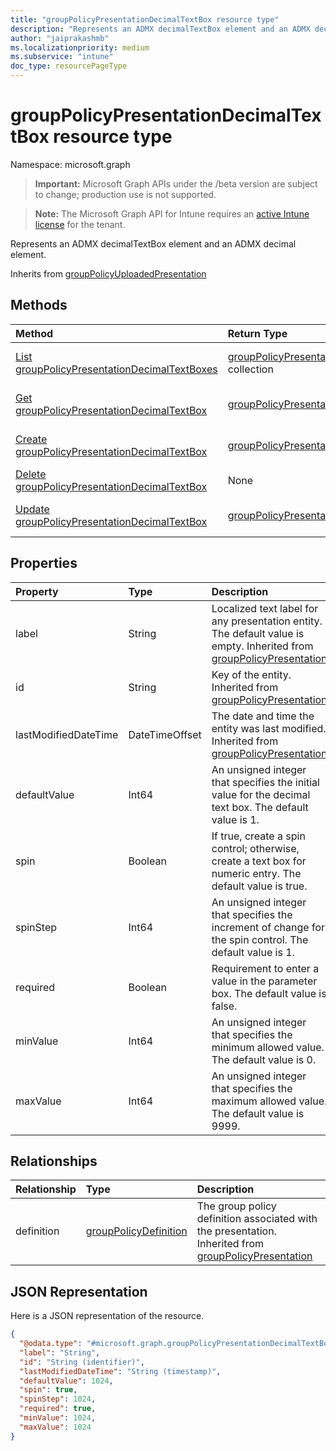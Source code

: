 ```yaml
---
title: "groupPolicyPresentationDecimalTextBox resource type"
description: "Represents an ADMX decimalTextBox element and an ADMX decimal element."
author: "jaiprakashmb"
ms.localizationpriority: medium
ms.subservice: "intune"
doc_type: resourcePageType
---
```


# groupPolicyPresentationDecimalTextBox resource type

Namespace: microsoft.graph
> **Important:** Microsoft Graph APIs under the /beta version are subject to change; production use is not supported.

> **Note:** The Microsoft Graph API for Intune requires an [active Intune license](https://go.microsoft.com/fwlink/?linkid=839381) for the tenant.


Represents an ADMX decimalTextBox element and an ADMX decimal element.


Inherits from [groupPolicyUploadedPresentation](../resources/intune-grouppolicy-grouppolicyuploadedpresentation.md)

## Methods
|Method|Return Type|Description|
|:---|:---|:---|
|[List groupPolicyPresentationDecimalTextBoxes](../api/intune-grouppolicy-grouppolicypresentationdecimaltextbox-list.md)|[groupPolicyPresentationDecimalTextBox](../resources/intune-grouppolicy-grouppolicypresentationdecimaltextbox.md) collection|List properties and relationships of the [groupPolicyPresentationDecimalTextBox](../resources/intune-grouppolicy-grouppolicypresentationdecimaltextbox.md) objects.|
|[Get groupPolicyPresentationDecimalTextBox](../api/intune-grouppolicy-grouppolicypresentationdecimaltextbox-get.md)|[groupPolicyPresentationDecimalTextBox](../resources/intune-grouppolicy-grouppolicypresentationdecimaltextbox.md)|Read properties and relationships of the [groupPolicyPresentationDecimalTextBox](../resources/intune-grouppolicy-grouppolicypresentationdecimaltextbox.md) object.|
|[Create groupPolicyPresentationDecimalTextBox](../api/intune-grouppolicy-grouppolicypresentationdecimaltextbox-create.md)|[groupPolicyPresentationDecimalTextBox](../resources/intune-grouppolicy-grouppolicypresentationdecimaltextbox.md)|Create a new [groupPolicyPresentationDecimalTextBox](../resources/intune-grouppolicy-grouppolicypresentationdecimaltextbox.md) object.|
|[Delete groupPolicyPresentationDecimalTextBox](../api/intune-grouppolicy-grouppolicypresentationdecimaltextbox-delete.md)|None|Deletes a [groupPolicyPresentationDecimalTextBox](../resources/intune-grouppolicy-grouppolicypresentationdecimaltextbox.md).|
|[Update groupPolicyPresentationDecimalTextBox](../api/intune-grouppolicy-grouppolicypresentationdecimaltextbox-update.md)|[groupPolicyPresentationDecimalTextBox](../resources/intune-grouppolicy-grouppolicypresentationdecimaltextbox.md)|Update the properties of a [groupPolicyPresentationDecimalTextBox](../resources/intune-grouppolicy-grouppolicypresentationdecimaltextbox.md) object.|

## Properties
|Property|Type|Description|
|:---|:---|:---|
|label|String|Localized text label for any presentation entity. The default value is empty. Inherited from [groupPolicyPresentation](../resources/intune-grouppolicy-grouppolicypresentation.md)|
|id|String|Key of the entity. Inherited from [groupPolicyPresentation](../resources/intune-grouppolicy-grouppolicypresentation.md)|
|lastModifiedDateTime|DateTimeOffset|The date and time the entity was last modified. Inherited from [groupPolicyPresentation](../resources/intune-grouppolicy-grouppolicypresentation.md)|
|defaultValue|Int64|An unsigned integer that specifies the initial value for the decimal text box. The default value is 1.|
|spin|Boolean|If true, create a spin control; otherwise, create a text box for numeric entry. The default value is true.|
|spinStep|Int64|An unsigned integer that specifies the increment of change for the spin control. The default value is 1.|
|required|Boolean|Requirement to enter a value in the parameter box. The default value is false.|
|minValue|Int64|An unsigned integer that specifies the minimum allowed value. The default value is 0.|
|maxValue|Int64|An unsigned integer that specifies the maximum allowed value. The default value is 9999.|

## Relationships
|Relationship|Type|Description|
|:---|:---|:---|
|definition|[groupPolicyDefinition](../resources/intune-grouppolicy-grouppolicydefinition.md)|The group policy definition associated with the presentation. Inherited from [groupPolicyPresentation](../resources/intune-grouppolicy-grouppolicypresentation.md)|

## JSON Representation
Here is a JSON representation of the resource.
<!-- {
  "blockType": "resource",
  "keyProperty": "id",
  "@odata.type": "microsoft.graph.groupPolicyPresentationDecimalTextBox"
}
-->
``` json
{
  "@odata.type": "#microsoft.graph.groupPolicyPresentationDecimalTextBox",
  "label": "String",
  "id": "String (identifier)",
  "lastModifiedDateTime": "String (timestamp)",
  "defaultValue": 1024,
  "spin": true,
  "spinStep": 1024,
  "required": true,
  "minValue": 1024,
  "maxValue": 1024
}
```
